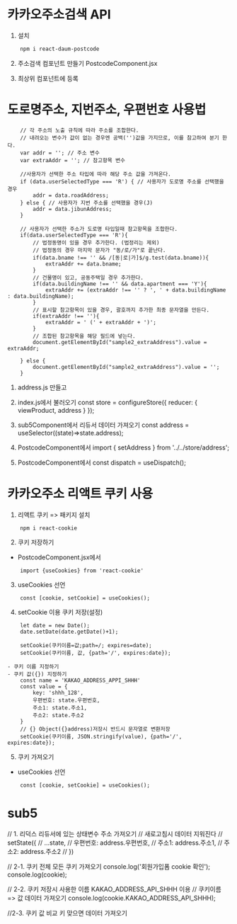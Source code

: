 # 카카오주소검색 API

1. 설치
```BASH
    npm i react-daum-postcode
```

2. 주소검색 컴포넌트 만들기
PostcodeComponent.jsx

3. 최상위 컴포넌트에 등록



# 도로명주소, 지번주소, 우편번호 사용법
```JS
    // 각 주소의 노출 규칙에 따라 주소를 조합한다.
    // 내려오는 변수가 값이 없는 경우엔 공백('')값을 가지므로, 이를 참고하여 분기 한다.
    var addr = ''; // 주소 변수
    var extraAddr = ''; // 참고항목 변수

    //사용자가 선택한 주소 타입에 따라 해당 주소 값을 가져온다.
    if (data.userSelectedType === 'R') { // 사용자가 도로명 주소를 선택했을 경우
        addr = data.roadAddress;
    } else { // 사용자가 지번 주소를 선택했을 경우(J)
        addr = data.jibunAddress;
    }

    // 사용자가 선택한 주소가 도로명 타입일때 참고항목을 조합한다.
    if(data.userSelectedType === 'R'){
        // 법정동명이 있을 경우 추가한다. (법정리는 제외)
        // 법정동의 경우 마지막 문자가 "동/로/가"로 끝난다.
        if(data.bname !== '' && /[동|로|가]$/g.test(data.bname)){
            extraAddr += data.bname;
        }
        // 건물명이 있고, 공동주택일 경우 추가한다.
        if(data.buildingName !== '' && data.apartment === 'Y'){
            extraAddr += (extraAddr !== '' ? ', ' + data.buildingName : data.buildingName);
        }
        // 표시할 참고항목이 있을 경우, 괄호까지 추가한 최종 문자열을 만든다.
        if(extraAddr !== ''){
            extraAddr = ' (' + extraAddr + ')';
        }
        // 조합된 참고항목을 해당 필드에 넣는다.
        document.getElementById("sample2_extraAddress").value = extraAddr;

    } else {
        document.getElementById("sample2_extraAddress").value = '';
    }
```


1. address.js 만들고

2. index.js에서 불러오기
    const store = configureStore({
        reducer: {
            viewProduct,
            address
        }
    });

3. sub5Component에서 리듀서 데이터 가져오기
    const address = useSelector((state)=>state.address);

4. PostcodeComponent에서 
    import { setAddress } from '../../store/address';
    
5. PostcodeComponent에서 
    const dispatch = useDispatch();


# 카카오주소 리액트 쿠키 사용
1. 리액트 쿠키 => 패키지 설치
```JS
    npm i react-cookie
```

2. 쿠키 저장하기 
- PostcodeComponent.jsx에서
```JS
    import {useCookies} from 'react-cookie'
```

3. useCookies 선언
```JS
    const [cookie, setCookie] = useCookies();
```

4. setCookie 이용 쿠키 저장(설정)
```JS
    let date = new Date();
    date.setDate(date.getDate()+1);

    setCookie(쿠키이름=값;path=/; expires=date);
    setCookie(쿠키이름, 값, {path='/', expires:date});

- 쿠키 이름 지정하기
- 쿠키 값({}) 지정하기
    const name = 'KAKAO_ADDRESS_APPI_SHHH'
    const value = {
        key: 'shhh_128',
        우편번호: state.우편번호,
        주소1: state.주소1,
        주소2: state.주소2
    }
    // {} Object({}address)저장시 반드시 문자열로 변환저장
    setCookie(쿠키이름, JSON.stringify(value), {path='/', expires:date});
```

5. 쿠키 가져오기
- useCookies 선언
```JS
    const [cookie, setCookie] = useCookies();
```

# sub5
// 1. 리덕스 리듀서에 있는 상태변수 주소 가져오기
// 새로고침시 데이터 지워진다
// setState({
//     ...state,
//     우편번호: address.우편번호,
//     주소1: address.주소1,
//     주소2: address.주소2
// })

// 2-1. 쿠키 전체 모든 쿠키 가져오기
console.log('회원가입폼 cookie 확인');
console.log(cookie);

// 2-2. 쿠키 저장시 사용한 이름 KAKAO_ADDRESS_API_SHHH 이용
// 쿠키이름 => 값 데이터 가져오기
console.log(cookie.KAKAO_ADDRESS_API_SHHH);

//2-3. 쿠키 값 비교 키 맞으면 데이터 가져오기